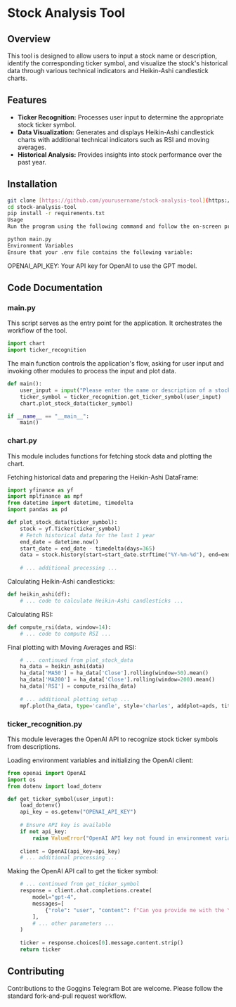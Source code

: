 # Stock Analysis Tool

## Overview

This tool is designed to allow users to input a stock name or description, identify the corresponding ticker symbol, and visualize the stock's historical data through various technical indicators and Heikin-Ashi candlestick charts.

## Features

- **Ticker Recognition:** Processes user input to determine the appropriate stock ticker symbol.
- **Data Visualization:** Generates and displays Heikin-Ashi candlestick charts with additional technical indicators such as RSI and moving averages.
- **Historical Analysis:** Provides insights into stock performance over the past year.

## Installation

```bash
git clone [https://github.com/yourusername/stock-analysis-tool](https://github.com/Flick404/Chart-Generation)
cd stock-analysis-tool
pip install -r requirements.txt
Usage
Run the program using the following command and follow the on-screen prompts:
```

```bash
python main.py
Environment Variables
Ensure that your .env file contains the following variable:
```

OPENAI_API_KEY: Your API key for OpenAI to use the GPT model.
## Code Documentation
### main.py
This script serves as the entry point for the application. It orchestrates the workflow of the tool.

```python
import chart
import ticker_recognition
```
The main function controls the application's flow, asking for user input and invoking other modules to process the input and plot data.

```python
def main():
    user_input = input("Please enter the name or description of a stock: ")
    ticker_symbol = ticker_recognition.get_ticker_symbol(user_input)
    chart.plot_stock_data(ticker_symbol)

if __name__ == "__main__":
    main()

```
### chart.py
This module includes functions for fetching stock data and plotting the chart.

Fetching historical data and preparing the Heikin-Ashi DataFrame:

```python
import yfinance as yf
import mplfinance as mpf
from datetime import datetime, timedelta
import pandas as pd

def plot_stock_data(ticker_symbol):
    stock = yf.Ticker(ticker_symbol)
    # Fetch historical data for the last 1 year
    end_date = datetime.now()
    start_date = end_date - timedelta(days=365)
    data = stock.history(start=start_date.strftime("%Y-%m-%d"), end=end_date.strftime("%Y-%m-%d"))
    
    # ... additional processing ...
```
Calculating Heikin-Ashi candlesticks:

```python
def heikin_ashi(df):
    # ... code to calculate Heikin-Ashi candlesticks ...
```
Calculating RSI:

```python
def compute_rsi(data, window=14):
    # ... code to compute RSI ...
```
Final plotting with Moving Averages and RSI:
```python
    # ... continued from plot_stock_data
    ha_data = heikin_ashi(data)
    ha_data['MA50'] = ha_data['Close'].rolling(window=50).mean()
    ha_data['MA200'] = ha_data['Close'].rolling(window=200).mean()
    ha_data['RSI'] = compute_rsi(ha_data)
    
    # ... additional plotting setup ...
    mpf.plot(ha_data, type='candle', style='charles', addplot=apds, title=f'{ticker_symbol} Heikin-Ashi Chart', volume=False, figratio=(12,8), panel_ratios=(4,1))

```
### ticker_recognition.py

This module leverages the OpenAI API to recognize stock ticker symbols from descriptions.

Loading environment variables and initializing the OpenAI client:

```python
from openai import OpenAI
import os
from dotenv import load_dotenv

def get_ticker_symbol(user_input):
    load_dotenv()
    api_key = os.getenv("OPENAI_API_KEY")
    
    # Ensure API key is available
    if not api_key:
        raise ValueError("OpenAI API key not found in environment variables")
    
    client = OpenAI(api_key=api_key)
    # ... additional processing ...
```
Making the OpenAI API call to get the ticker symbol:

```python
    # ... continued from get_ticker_symbol
    response = client.chat.completions.create(
        model="gpt-4",
        messages=[
            {"role": "user", "content": f"Can you provide me with the Yahoo Finance ticker symbol for '{user_input}'? Please respond only with the ticker symbol."}
        ],
        # ... other parameters ...
    )
    
    ticker = response.choices[0].message.content.strip()
    return ticker
```


## Contributing
Contributions to the Goggins Telegram Bot are welcome. Please follow the standard fork-and-pull request workflow.

